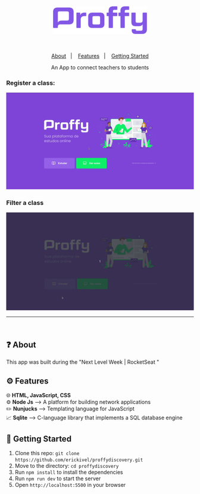 <h1 align="center">
    <img align="center" src="./assets/logo.png" width="50%"/> </br>
</h1>

</br>

<p align="center">
  <a href="#question-about">About</a>&nbsp;&nbsp;&nbsp;|&nbsp;&nbsp;&nbsp;
  <a href="#gear-features">Features</a>&nbsp;&nbsp;&nbsp;|&nbsp;&nbsp;&nbsp;
  <a href="#rocket-getting-started">Getting Started</a>
</p>

<p align="center">
    An App to connect teachers to students
</p>

### Register a class:
<img src="./assets/registerClass.gif" alt="Register a Class"/>

### Filter a class
<img src="./assets/filterClass.gif" alt="Filter a Class"/>

---

</br> 

## :question: About

This app was built during the "Next Level Week | RocketSeat "


## :gear: Features
🌐 <strong>HTML, JavaScript, CSS</strong> </br>
⚙️ <strong>Node Js</strong> —> A platform for building network applications </br>
✏️ <strong>Nunjucks</strong> —> Templating language for JavaScript </br>
📈 <strong>Sqlite</strong> —> C-language library that implements a SQL database engine </br>

## :rocket: Getting Started
1. Clone this repo: `git clone https://github.com/erickivel/proffydiscovery.git`
2. Move to the directory: `cd proffydiscovery`
3. Run `npm install` to install the dependencies
4. Run `npm run dev` to start the server
5. Open `http://localhost:5500` in your browser
